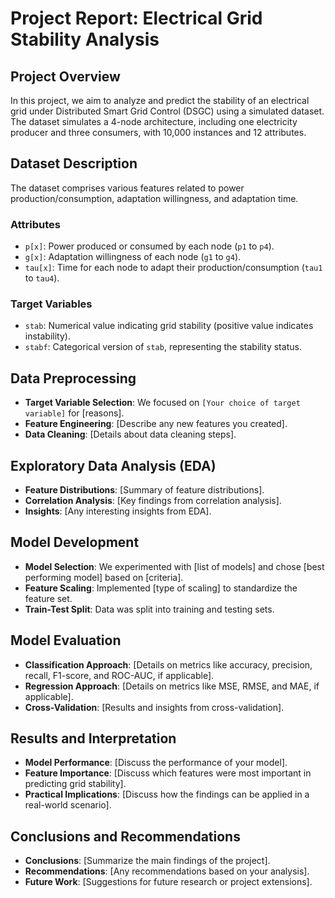 # Project Report: Electrical Grid Stability Analysis

## Project Overview
In this project, we aim to analyze and predict the stability of an electrical grid under Distributed Smart Grid Control (DSGC) using a simulated dataset. The dataset simulates a 4-node architecture, including one electricity producer and three consumers, with 10,000 instances and 12 attributes.

## Dataset Description
The dataset comprises various features related to power production/consumption, adaptation willingness, and adaptation time.

### Attributes
- `p[x]`: Power produced or consumed by each node (`p1` to `p4`).
- `g[x]`: Adaptation willingness of each node (`g1` to `g4`).
- `tau[x]`: Time for each node to adapt their production/consumption (`tau1` to `tau4`).

### Target Variables
- `stab`: Numerical value indicating grid stability (positive value indicates instability).
- `stabf`: Categorical version of `stab`, representing the stability status.

## Data Preprocessing
- **Target Variable Selection**: We focused on `[Your choice of target variable]` for [reasons].
- **Feature Engineering**: [Describe any new features you created].
- **Data Cleaning**: [Details about data cleaning steps].

## Exploratory Data Analysis (EDA)
- **Feature Distributions**: [Summary of feature distributions].
- **Correlation Analysis**: [Key findings from correlation analysis].
- **Insights**: [Any interesting insights from EDA].

## Model Development
- **Model Selection**: We experimented with [list of models] and chose [best performing model] based on [criteria].
- **Feature Scaling**: Implemented [type of scaling] to standardize the feature set.
- **Train-Test Split**: Data was split into training and testing sets.

## Model Evaluation
- **Classification Approach**: [Details on metrics like accuracy, precision, recall, F1-score, and ROC-AUC, if applicable].
- **Regression Approach**: [Details on metrics like MSE, RMSE, and MAE, if applicable].
- **Cross-Validation**: [Results and insights from cross-validation].

## Results and Interpretation
- **Model Performance**: [Discuss the performance of your model].
- **Feature Importance**: [Discuss which features were most important in predicting grid stability].
- **Practical Implications**: [Discuss how the findings can be applied in a real-world scenario].

## Conclusions and Recommendations
- **Conclusions**: [Summarize the main findings of the project].
- **Recommendations**: [Any recommendations based on your analysis].
- **Future Work**: [Suggestions for future research or project extensions].
